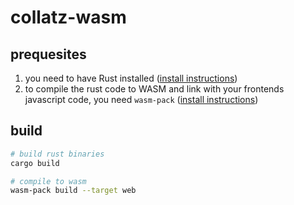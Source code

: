 # collatz-wasm

## prequesites
1. you need to have Rust installed ([install instructions](https://www.rust-lang.org/tools/install))
2. to compile the rust code to WASM and link with your frontends javascript code, you need `wasm-pack` ([install instructions](https://rustwasm.github.io/wasm-pack/installer/))

## build
```bash
# build rust binaries
cargo build

# compile to wasm
wasm-pack build --target web
